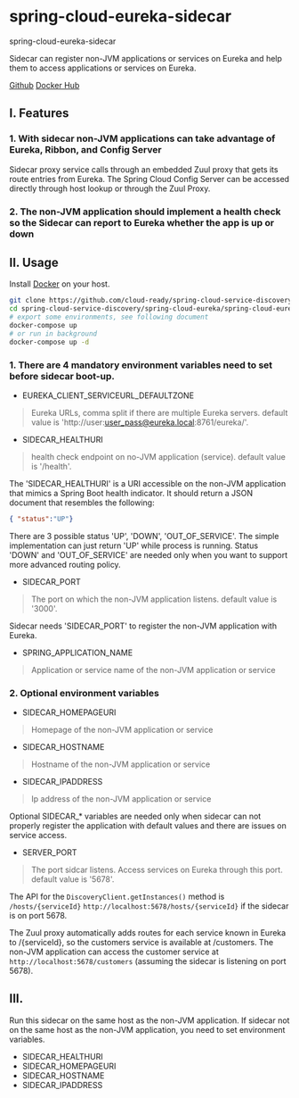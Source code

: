 # spring-cloud-eureka-sidecar
spring-cloud-eureka-sidecar

Sidecar can register non-JVM applications or services on Eureka and help them to access applications or services on Eureka.

[Github](https://github.com/cloud-ready/spring-cloud-service-discovery/tree/develop/spring-cloud-eureka)
[Docker Hub](https://hub.docker.com/r/cloudready/spring-cloud-eureka-server/)

## I. Features

### 1. With sidecar non-JVM applications can take advantage of Eureka, Ribbon, and Config Server

Sidecar proxy service calls through an embedded Zuul proxy that gets its route entries from Eureka.
The Spring Cloud Config Server can be accessed directly through host lookup or through the Zuul Proxy.

### 2. The non-JVM application should implement a health check so the Sidecar can report to Eureka whether the app is up or down

## II. Usage

Install [Docker](https://www.docker.com/community-edition) on your host.

```bash
git clone https://github.com/cloud-ready/spring-cloud-service-discovery.git
cd spring-cloud-service-discovery/spring-cloud-eureka/spring-cloud-eureka-sidecar
# export some environments, see following document
docker-compose up
# or run in background
docker-compose up -d
```

### 1. There are 4 mandatory environment variables need to set before sidecar boot-up.

- EUREKA_CLIENT_SERVICEURL_DEFAULTZONE
> Eureka URLs, comma split if there are multiple Eureka servers. default value is 'http://user:user_pass@eureka.local:8761/eureka/'.

- SIDECAR_HEALTHURI
> health check endpoint on no-JVM application (service). default value is '/health'.

The 'SIDECAR_HEALTHURI' is a URI accessible on the non-JVM application that mimics a Spring Boot health indicator.
It should return a JSON document that resembles the following:
```json
{ "status":"UP"}
```
There are 3 possible status 'UP', 'DOWN', 'OUT_OF_SERVICE'.
The simple implementation can just return 'UP' while process is running.
Status 'DOWN' and 'OUT_OF_SERVICE' are needed only when you want to support more advanced routing policy.

- SIDECAR_PORT
> The port on which the non-JVM application listens. default value is '3000'.

Sidecar needs 'SIDECAR_PORT' to register the non-JVM application with Eureka.

- SPRING_APPLICATION_NAME
> Application or service name of the non-JVM application or service 

### 2. Optional environment variables

- SIDECAR_HOMEPAGEURI
> Homepage of the non-JVM application or service
- SIDECAR_HOSTNAME
> Hostname of the non-JVM application or service
- SIDECAR_IPADDRESS
> Ip address of the non-JVM application or service

Optional SIDECAR_* variables are needed only when sidecar can not properly register the application with default values 
and there are issues on service access.

- SERVER_PORT
> The port sidcar listens. Access services on Eureka through this port. default value is '5678'.

The API for the `DiscoveryClient.getInstances()` method is `/hosts/{serviceId}`
`http://localhost:5678/hosts/{serviceId}` if the sidecar is on port 5678.


The Zuul proxy automatically adds routes for each service known in Eureka to /{serviceId}, 
so the customers service is available at /customers. 
The non-JVM application can access the customer service at `http://localhost:5678/customers` (assuming the sidecar is listening on port 5678).


## III. 

Run this sidecar on the same host as the non-JVM application.
If sidecar not on the same host as the non-JVM application, you need to set environment variables.

- SIDECAR_HEALTHURI
- SIDECAR_HOMEPAGEURI
- SIDECAR_HOSTNAME
- SIDECAR_IPADDRESS